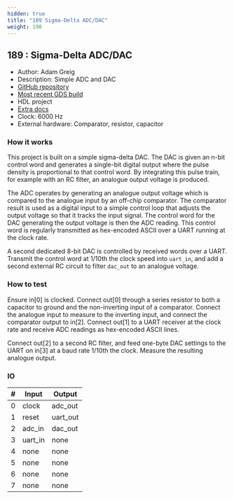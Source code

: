 ```yaml
---
hidden: true
title: "189 Sigma-Delta ADC/DAC"
weight: 190
---
```


## 189 : Sigma-Delta ADC/DAC

* Author: Adam Greig
* Description: Simple ADC and DAC
* [GitHub repository](https://github.com/adamgreig/tt02-adc-dac)
* [Most recent GDS build](https://github.com/adamgreig/tt02-adc-dac/actions/runs/3598338001)
* HDL project
* [Extra docs](https://github.com/adamgreig/tt02-adc-dac)
* Clock: 6000 Hz
* External hardware: Comparator, resistor, capacitor



### How it works

This project is built on a simple sigma-delta DAC. The DAC is given an n-bit
control word and generates a single-bit digital output where the pulse
density is proportional to that control word. By integrating this pulse
train, for example with an RC filter, an analogue output voltage is produced.

The ADC operates by generating an analogue output voltage which is compared
to the analogue input by an off-chip comparator. The comparator result is
used as a digital input to a simple control loop that adjusts the output
voltage so that it tracks the input signal. The control word for the DAC
generating the output voltage is then the ADC reading. This control word
is regularly transmitted as hex-encoded ASCII over a UART running at the
clock rate.

A second dedicated 8-bit DAC is controlled by received words over a UART.
Transmit the control word at 1/10th the clock speed into `uart_in`, and
add a second external RC circuit to filter `dac_out` to an analogue voltage.


### How to test

Ensure in[0] is clocked. Connect out[0] through a series resistor to both
a capacitor to ground and the non-inverting input of a comparator. Connect
the analogue input to measure to the inverting input, and connect the
comparator output to in[2]. Connect out[1] to a UART receiver at the clock
rate and receive ADC readings as hex-encoded ASCII lines.

Connect out[2] to a second RC filter, and feed one-byte DAC settings
to the UART on in[3] at a baud rate 1/10th the clock. Measure the
resulting analogue output.


### IO

| # | Input        | Output       |
|---|--------------|--------------|
| 0 | clock  | adc_out |
| 1 | reset  | uart_out |
| 2 | adc_in  | dac_out |
| 3 | uart_in  | none |
| 4 | none  | none |
| 5 | none  | none |
| 6 | none  | none |
| 7 | none  | none |
